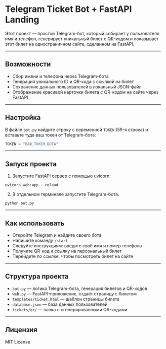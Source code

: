 # Telegram Ticket Bot + FastAPI Landing

Этот проект — простой Telegram-бот, который собирает у пользователя имя и телефон, генерирует уникальный билет с QR-кодом и показывает этот билет на одностраничном сайте, сделанном на FastAPI.

---

## Возможности

- Сбор имени и телефона через Telegram-бота  
- Генерация уникального ID и QR-кода с ссылкой на билет  
- Сохранение данных пользователей в локальный JSON-файл  
- Отображение красивой карточки билета с QR-кодом на сайте через FastAPI  

---

## Настройка

В файле `bot.py` найдите строку с переменной `TOKEN` (59-я строка) и вставьте туда ваш токен от Telegram-бота:

```python
TOKEN = "ВАШ_ТОКЕН_БОТА"
```

---

## Запуск проекта

1. Запустите FastAPI сервер с помощью uvicorn:

```
uvicorn web:app --reload
```

2. В отдельном терминале запустите Telegram-бота:

```
python bot.py
```

---

## Как использовать

- Откройте Telegram и найдите своего бота  
- Напишите команду `/start`  
- Следуйте инструкциям: введите своё имя и номер телефона  
- Получите QR-код и ссылку на персональный билет  
- Перейдите по ссылке, чтобы посмотреть билет на сайте  

---

## Структура проекта

- `bot.py` — логика Telegram-бота, генерация билетов и QR-кодов  
- `web.py` — FastAPI-приложение, отдаёт страницу с билетом  
- `templates/ticket.html` — шаблон страницы билета  
- `database.json` — база данных пользователей  
- `tickets/qr/` — папка с сгенерированными QR-кодами  

---

## Лицензия

MIT License


